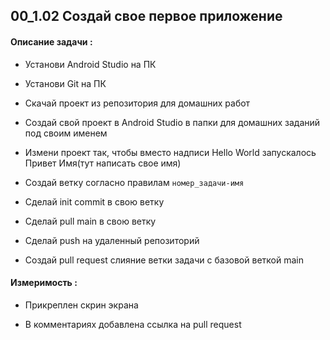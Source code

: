 <a name="headers"><h2>00_1.02 Создай свое первое приложение</h2></a>

#### Описание задачи :

* Установи Android Studio на ПК

* Установи Git на ПК

* Скачай проект из репозитория для домашних работ

* Создай свой проект в Android Studio в папки для домашних заданий под своим именем

* Измени проект так, чтобы вместо надписи Hello World запускалось Привет Имя(тут написать свое имя)

* Создай ветку согласно правилам `номер_задачи-имя`

* Сделай init commit в свою ветку

* Сделай pull main в свою ветку

* Сделай push на удаленный репозиторий

* Создай pull request слияние ветки задачи с базовой веткой main 

#### Измеримость :

* Прикреплен скрин экрана

* В комментариях добавлена ссылка на pull request